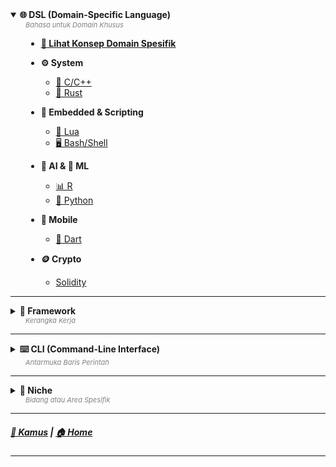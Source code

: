 <details open>
  <summary>
    <strong>🌐 DSL (Domain-Specific Language)</strong>
    <div style="font-size: 11px; color: grey; margin-left: 24px;"><i>Bahasa untuk Domain Khusus</i></div>
  </summary>
  <div style="padding-left: 25px; margin-top: 8px;">

- **[📍 Lihat Konsep Domain Spesifik](../konsep/domain/README.md)**

- **⚙️ System**
  - [🧬 C/C++](../domain-spesifik/system/C/README.md)
  - [🦀 Rust](../domain-spesifik/system/Rust/README.md)

- **🧩 Embedded & Scripting**
  - [🌙 Lua](../domain-spesifik/embeddeble/lua/README.md)
  - [🖥️ Bash/Shell](../domain-spesifik/embeddeble/bash/README.md)

- **🤖 AI & 🧠 ML**
  - [📊 R](../domain-spesifik/ai-ml/R/README.md)
  - [🐍 Python](../domain-spesifik/ai-ml/python/README.md)

- **📱 Mobile**
  - [🧊 Dart](../domain-spesifik/mobile/google/dart/README.md/#1-pondasi-dart)

- **🪙 Crypto**
  - [Solidity](../domain-spesifik/crypto/solidity/README.md)

  </div>
</details>

---

<details>
  <summary>
    <strong>🧰 Framework</strong>
    <div style="font-size: 11px; color: grey; margin-left: 24px;"><i>Kerangka Kerja</i></div>
  </summary>
  <div style="padding-left: 25px; margin-top: 8px;">

- **[ℹ️ Tentang Framework](../framework/README.md)**
- [🦋 Flutter](../framework/flutter/README.md)
- [❤️ Love2D](../framework/love2d/README.md)

  </div>
</details>

---

<details>
  <summary>
    <strong>⌨️ CLI (Command-Line Interface)</strong>
    <div style="font-size: 11px; color: grey; margin-left: 24px;"><i>Antarmuka Baris Perintah</i></div>
  </summary>
  <div style="padding-left: 25px; margin-top: 8px;">

- **[📍 Lihat Konsep CLI](../../CLI/terminal/RADME.md)**
- **Sistem Operasi:**
  - [🚀 Linux Console (Termux)](../../CLI/terminal/README.md)
  - [🚀 Windows PowerShell](../domain-spesifik/system/C/README.md)

  </div>
</details>

---

<details>
  <summary>
    <strong>🎯 Niche</strong>
    <div style="font-size: 11px; color: grey; margin-left: 24px;"><i>Bidang atau Area Spesifik</i></div>
  </summary>
  <div style="padding-left: 25px; margin-top: 8px;">

- **[🚀 Lihat Konsep Bidang](../konsep/domain/README.md#niche)**
- [📝 Neovim Plugin](../domain-spesifik/embeddeble/lua/nich/plugin/neovim/README.md)
- [♻️ Dart CLI](../domain-spesifik/mobile/google/dart/nich/cli/README.md)

  </div>
</details>

---

##### [📖 Kamus](../kamus/README.md)  |  [🏠 Home](../../README.md)

---
